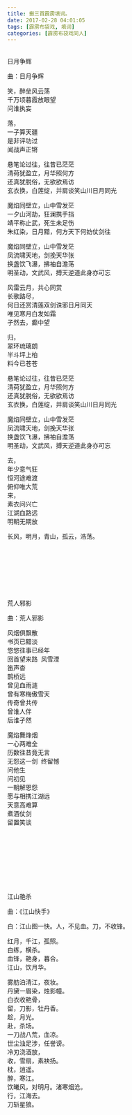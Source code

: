 ```yaml
---
title: 搬三首霹雳填词。
date: 2017-02-28 04:01:05
tags: [霹雳布袋戏, 填词]
categories: [霹雳布袋戏同人]
---
```


<p dir="ltr"  ><br />日月争辉</p> 
<p dir="ltr"  >曲：日月争辉</p> 
<p dir="ltr"  >笑，醉垒风云荡<br />千万顷暮霞放眼望<br />问谁执妄</p> 
<p dir="ltr"  >落，<br />一子算天疆<br />是非评功过<br />闻战声正锵</p> 
<p dir="ltr"  >悬笔论过往，往昔已茫茫<br />清荷犹盈立，月华照何方<br />还真犹脱俗，无欲欲焉访<br />玄衣换，白莲绽，并肩谈笑山川日月同光</p> 
<p dir="ltr"  >魔焰同壁立，山中雪发茫<br />一夕山河劫，狂澜携手挡<br />靖平称止武，死生未足伤<br />朱红染，日月黯，何方天下何妨仗剑往</p> 
<p dir="ltr"  >魔焰同壁立，山中雪发茫<br />凤流啸天地，剑挽天华张<br />换盏饮飞瀑，拂袖自澹荡<br />明圣动，文武风，搏天逆道此身亦可忘</p> 
<p dir="ltr"  >风雷云月，共心同赏<br />长歌路尽，<br />何日还赏清莲双剑诛邪日月同天<br />唯见寒月白发如霜<br />孑然去，癫中望</p> 
<p dir="ltr"  >归，<br />翠环琉璃朗<br />半斗坪上柏<br />料今已苍苍</p> 
<p dir="ltr"  >悬笔论过往，往昔已茫茫<br />清荷犹盈立，月华照何方<br />还真犹脱俗，无欲欲焉访<br />玄衣换，白莲绽，并肩谈笑山川日月同光</p> 
<p dir="ltr"  >魔焰同壁立，山中雪发茫<br />凤流啸天地，剑挽天华张<br />换盏饮飞瀑，拂袖自澹荡<br />明圣动，文武风，搏天逆道此身亦可忘</p> 
<p dir="ltr"  >去，<br />年少意气狂<br />恒河途难渡<br />俯仰唯大荒<br />来，<br />素衣问兴亡<br />江湖血路远<br />明朝无期放</p> 
<p dir="ltr"  >长风，明月，青山，孤云，浩荡。<br /><br /><br /><br /><br /><br /><br /><br /></p> 
<p dir="ltr"  >荒人邪影</p> 
<p dir="ltr"  >曲：荒人邪影</p> 
<p dir="ltr"  >风烟俱飘散<br />书页已黯淡<br />悠悠往事已经年<br />回首望来路&nbsp; 风雪湮<br />笛声杳<br />鹊桥远<br />曾见血雨涟<br />曾有寒梅傲雪天<br />传奇曾共传<br />曾谁人伴 <br />后谁孑然</p> 
<p dir="ltr"  >魔焰舞烽烟<br />一心两难全<br />历数往昔竟无言<br />无怨这一剑&nbsp; 终留憾<br />问他生<br />问初见<br />一朝解恩怨<br />愿与相携江湖远<br />天意高难算<br />煮酒仗剑<br />留置笑谈<br /><br /><br /><br /><br /><br /><br /><br /><br /></p> 
<p dir="ltr"  >江山艳杀</p> 
<p dir="ltr"  >曲：《江山快手》</p> 
<p dir="ltr"  >白：江山图一快。人，不见血。刀，不收锋。</p> 
<p dir="ltr"  >红月，千江，孤照。<br />白练，横杀。<br />血锋，艳身，暮合。<br />江山，饮月华。</p> 
<p dir="ltr"  >雾舫泊清江，夜妆。<br />丹黛一眉染，烛影幢。<br />白衣收艳骨，<br />留，刀影，牡丹香。<br />趁，月光。<br />赴，杀场。<br />一刀战八荒，血凉。<br />世尘浊足涉，任誉谤。<br />冷刃浇酒放，<br />收，雪扇，素袂扬。<br />枕，逍遥。<br />醉，寒江。<br />饮曦风，对明月。渚寒烟沧。<br />行，江海去。<br />刀斩星狼。</p>